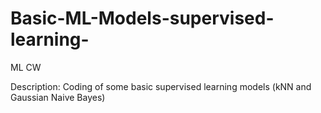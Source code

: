 # Basic-ML-Models-supervised-learning-

ML CW

Description: Coding of some basic supervised learning models (kNN and Gaussian Naive Bayes)
